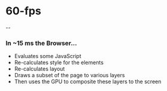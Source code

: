 # 60-fps

--

### In ~15 ms the Browser&hellip;

- Evaluates some JavaScript<!-- .element: class="fragment" data-fragment-index="1" -->
- Re-calculates style for the elements<!-- .element: class="fragment" data-fragment-index="2" -->
- Re-calculates layout<!-- .element: class="fragment" data-fragment-index="3" -->
- Draws a subset of the page to various layers<!-- .element: class="fragment" data-fragment-index="4" -->
- Then uses the GPU to composite these layers to the screen<!-- .element: class="fragment" data-fragment-index="5" -->
